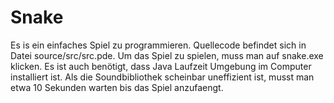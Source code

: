 # Snake
Es is ein einfaches Spiel zu programmieren.
Quellecode befindet sich in Datei source/src/src.pde.
Um das Spiel zu spielen, muss man auf snake.exe klicken.
Es ist auch benötigt, dass Java Laufzeit Umgebung im Computer installiert ist.
Als die Soundbibliothek scheinbar uneffizient ist, musst man etwa 10 Sekunden warten
bis das Spiel anzufaengt.
